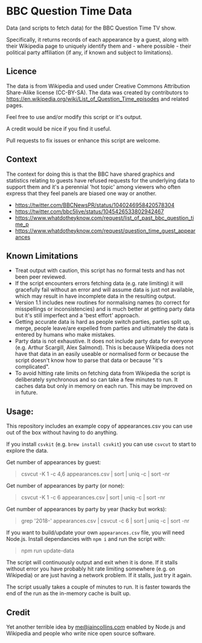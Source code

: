 # BBC Question Time Data

Data (and scripts to fetch data) for the BBC Question Time TV show.

Specifically, it returns records of each appearance by a guest, along with their Wikipedia page to uniquely identify them and - where possible - their political party affiliation (if any, if known and subject to limitations).

## Licence

The data is from Wikipedia and used under Creative Commons Attribution Share-Alike license (CC-BY-SA). The data was created by contributors to https://en.wikipedia.org/wiki/List_of_Question_Time_episodes and related pages.

Feel free to use and/or modify this script or it's output.

A credit would be nice if you find it useful.

Pull requests to fix issues or enhance this script are welcome.

## Context 

The context for doing this is that the BBC have shared graphics and statistics relating to guests have refused requests for the underlying data to support them and it's a perennial 'hot topic' among viewers who often express that they feel panels are biased one way or another.

* https://twitter.com/BBCNewsPR/status/1040246958420578304
* https://twitter.com/bbc5live/status/1045426533802942467
* https://www.whatdotheyknow.com/request/list_of_past_bbc_question_time_p
* https://www.whatdotheyknow.com/request/question_time_guest_appearances

## Known Limitations

* Treat output with caution, this script has no formal tests and has not been peer reviewed.
* If the script encounters errors fetching data (e.g. rate limiting) it will gracefully fail without an error and will assume data is just not available, which may result in have incomplete data in the resulting output. 
* Version 1.1 includes new routines for normalising names (to correct for misspellings or inconsistencies) and is much better at getting party data but it's still imperfect and a 'best effort' approach.
* Getting accurate data is hard as people switch parties, parties split up, merge, people leave/are expelled from parties and ultimately the data is entered by humans who make mistakes.
* Party data is not exhaustive. It does not include party data for everyone (e.g. Arthur Scargill, Alex Salmond). This is because Wikipedia does not have that data in an easily useable or normalised form or because the script doesn't know how to parse that data or because "it's complicated".
* To avoid hitting rate limits on fetching data from Wikipedia the script is deliberately synchronous and so can take a few minutes to run. It caches data but only in memory on each run. This may be improved on in future.

## Usage:

This repository includes an example copy of appearances.csv you can use out of the box without having to do anything.

If you install `csvkit` (e.g. `brew install csvkit`) you can use `csvcut` to start to explore the data.

Get number of appearances by guest:

  > csvcut -K 1 -c 4,6 appearances.csv | sort | uniq -c | sort -nr

Get number of appearances by party (or none):

  > csvcut -K 1 -c 6 appearances.csv | sort | uniq -c | sort -nr
  
Get number of appearances by party by year (hacky but works):

  > grep '2018-' appearances.csv | csvcut -c 6 | sort | uniq -c | sort -nr

If you want to build/update your own `appearances.csv` file, you will need Node.js. Install dependancies with `npm i` and run the script with:

  > npm run update-data
  
The script will continuously output and exit when it is done. If it stalls without error you have probably hit rate limiting somewhere (e.g. on Wikipedia) or are just having a network problem. If it stalls, just try it again.

The script usually takes a couple of minutes to run. It is faster towards the end of the run as the in-memory cache is built up.

## Credit

Yet another terrible idea by <me@iaincollins.com> enabled by Node.js and Wikipedia and people who write nice open source software.